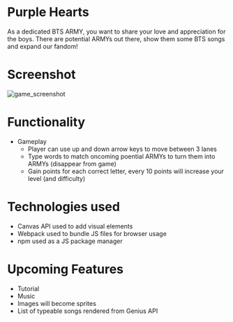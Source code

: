 # Purple Hearts
  As a dedicated BTS ARMY, you want to share your love and appreciation for the boys. There are potential ARMYs out there, show them some BTS songs and expand our fandom!

# Screenshot
![game_screenshot](https://github.com/vuongcindy/Purple-Hearts/blob/main/assets/images/game_screenshot.png)

# Functionality
  + Gameplay
    + Player can use up and down arrow keys to move between 3 lanes
    + Type words to match oncoming poential ARMYs to turn them into ARMYs (disappear from game)
    + Gain points for each correct letter, every 10 points will increase your level (and difficulty)

# Technologies used
  + Canvas API used to add visual elements 
  + Webpack used to bundle JS files for browser usage 
  + npm used as a JS package manager

# Upcoming Features
  + Tutorial
  + Music
  + Images will become sprites
  + List of typeable songs rendered from Genius API
